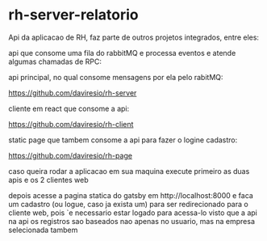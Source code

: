 # rh-server-relatorio

Api da aplicacao de RH, faz parte de outros projetos integrados, entre eles:

api que consome uma fila do rabbitMQ e processa eventos e atende algumas chamadas de RPC:

api principal, no qual consome mensagens por ela pelo rabitMQ:

https://github.com/daviresio/rh-server

cliente em react que consome a api:

https://github.com/daviresio/rh-client

static page que tambem consome a api para fazer o logine  cadastro:

https://github.com/daviresio/rh-page


caso queira rodar a aplicacao em sua maquina execute primeiro as duas apis e os 2 clientes web

depois acesse a pagina statica do gatsby em http://localhost:8000 e faca um cadastro (ou logue, caso ja exista um) 
para ser redirecionado para o cliente web, pois `e necessario estar logado para acessa-lo visto que a api na api os registros
sao baseados nao apenas no usuario, mas na empresa selecionada tambem
